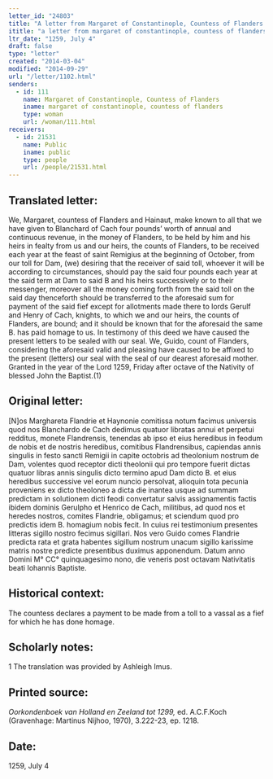 ```yaml
---
letter_id: "24803"
title: "A letter from Margaret of Constantinople, Countess of Flanders (1259, July 4)"
ititle: "a letter from margaret of constantinople, countess of flanders (1259, july 4)"
ltr_date: "1259, July 4"
draft: false
type: "letter"
created: "2014-03-04"
modified: "2014-09-29"
url: "/letter/1102.html"
senders:
  - id: 111
    name: Margaret of Constantinople, Countess of Flanders
    iname: margaret of constantinople, countess of flanders
    type: woman
    url: /woman/111.html
receivers:
  - id: 21531
    name: Public
    iname: public
    type: people
    url: /people/21531.html
---
```

<h2> Translated letter:</h2>We, Margaret, countess of Flanders and Hainaut, make known to all that we have given to Blanchard of Cach four pounds’ worth of annual and continuous revenue, in the money of Flanders, to be held by him and his heirs in fealty from us and our heirs, the counts of Flanders, to be received each year at the feast of saint Remigius at the beginning of October, from our toll for Dam, (we) desiring that the receiver of said toll, whoever it will be according to circumstances, should pay the said four pounds each year at the said term at Dam to said B and his heirs successively or to their messenger, moreover all the money coming forth from the said toll on the said day thenceforth should be transferred to the aforesaid sum for payment of the said fief except for allotments made there to lords Gerulf and Henry of Cach, knights, to which we and our heirs, the counts of Flanders, are bound; and it should be known that for the aforesaid the same B. has paid homage to us.
	In testimony of this deed we have caused the present letters to be sealed with our seal.
	We, Guido, count of Flanders, considering the aforesaid valid and pleasing have caused to be affixed to the present (letters) our seal with the seal of our dearest aforesaid mother.
	Granted in the year of the Lord 1259, Friday after octave of the Nativity of blessed John the Baptist.(1)
<h2 class="mt-4"> Original letter:</h2>[N]os Marghareta Flandrie et Haynonie comitissa notum facimus universis quod nos Blanchardo de Cach dedimus quatuor libratas annui et perpetui redditus, monete Flandrensis, tenendas ab ipso et eius heredibus in feodum de nobis et de nostris heredibus, comitibus Flandrensibus, capiendas annis singulis in festo sancti Remigii in capite octobris ad theolonium nostrum de Dam, volentes quod receptor dicti theolonii qui pro tempore fuerit dictas quatuor libras annis singulis dicto termino apud Dam dicto B. et eius heredibus successive vel eorum nuncio persolvat, alioquin tota pecunia proveniens ex dicto theoloneo a dicta die inantea usque ad summam predictam in solutionem dicti feodi convertatur salvis assignamentis factis ibidem dominis Gerulpho et Henrico de Cach, militibus, ad quod nos et heredes nostros, comites Flandrie, obligamus; et sciendum quod pro predictis idem B. homagium nobis fecit.
In cuius rei testimonium presentes litteras sigillo nostro fecimus sigillari. Nos vero Guido comes Flandrie predicta rata et grata habentes sigillum nostrum unacum sigillo karissime matris nostre predicte presentibus duximus apponendum.
Datum anno Domini M° CC° quinquagesimo nono, die veneris post octavam Nativitatis beati Iohannis Baptiste.
<h2 class="mt-4"> Historical context:</h2>The countess declares a payment to be made from a toll to a vassal as a fief for which he has done homage.
<h2 class="mt-4"> Scholarly notes:</h2>1 The translation was provided by Ashleigh Imus.
<h2 class="mt-4"> Printed source:</h2><p><em>Oorkondenboek van Holland en Zeeland tot 1299,</em> ed. A.C.F.Koch (Gravenhage: Martinus Nijhoo, 1970), 3.222-23, ep. 1218.</p><h2 class="mt-4"> Date:</h2>1259, July 4